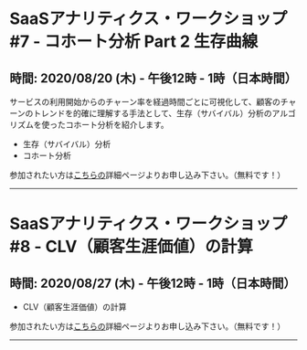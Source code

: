 # SaaSアナリティクス・ワークショップ #7 - コホート分析 Part 2 生存曲線
## 時間: 2020/08/20 (木) - 午後12時 - 1時（日本時間）

サービスの利用開始からのチャーン率を経過時間ごとに可視化して、顧客のチャーンのトレンドを的確に理解する手法として、生存（サバイバル）分析のアルゴリズムを使ったコホート分析を紹介します。

* 生存（サバイバル）分析
* コホート分析

参加されたい方は[こちらの](https://exploratory.io/note/BWz1Bar4JF/SaaS-URL-sfD2NLI1Gs)詳細ページよりお申し込み下さい。（無料です！）

----

# SaaSアナリティクス・ワークショップ #8 - CLV（顧客生涯価値）の計算
## 時間: 2020/08/27 (木) - 午後12時 - 1時（日本時間）

* CLV（顧客生涯価値）の計算

参加されたい方は[こちらの](https://exploratory.io/note/BWz1Bar4JF/SaaS-URL-sfD2NLI1Gs)詳細ページよりお申し込み下さい。（無料です！）

----
